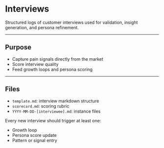 # Interviews

Structured logs of customer interviews used for validation, insight generation, and persona refinement.

---

## Purpose

- Capture pain signals directly from the market
- Score interview quality
- Feed growth loops and persona scoring

---

## Files

- `template.md`: interview markdown structure
- `scorecard.md`: scoring rubric
- `YYYY-MM-DD-[interviewee].md`: instance files

Every new interview should trigger at least one:

- Growth loop
- Persona score update
- Pattern or signal entry
